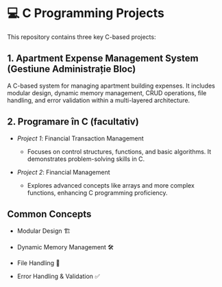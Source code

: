 #  💻 C Programming Projects

This repository contains three key C-based projects:

## 1. Apartment Expense Management System (Gestiune Administrație Bloc)
A C-based system for managing apartment building expenses. It includes modular design, dynamic memory management, CRUD operations, file handling, and error validation within a multi-layered architecture.

## 2. Programare în C (facultativ)
-  *Project 1*: Financial Transaction Management
    -  Focuses on control structures, functions, and basic algorithms. It demonstrates problem-solving skills in C.

-  *Project 2*: Financial Management
    -  Explores advanced concepts like arrays and more complex functions, enhancing C programming proficiency.

## Common Concepts
-  Modular Design 🏗️

-  Dynamic Memory Management 🛠️

-  File Handling 📂

-  Error Handling & Validation ✅
